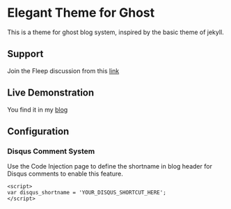 # Elegant Theme for Ghost
This is a theme for ghost blog system, inspired by the basic theme of jekyll.

## Support
Join the Fleep discussion from this [link](https://fleep.io/chat/zee7pWzzR4-1AYuKh0CPSg)

## Live Demonstration
You find it in my [blog](https://www.jiahaowu.com)

## Configuration

### Disqus Comment System

Use the Code Injection page to define the shortname in blog header for Disqus comments to enable this feature.
```
<script>
var disqus_shortname = 'YOUR_DISQUS_SHORTCUT_HERE';
</script>
```

